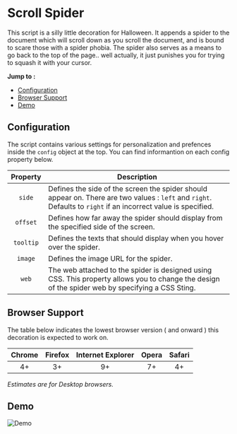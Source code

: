 # Scroll Spider

This script is a silly little decoration for Halloween. It appends a spider to the document which will scroll down as you scroll the document, and is bound to scare those with a spider phobia. The spider also serves as a means to go back to the top of the page.. well actually, it just punishes you for trying to squash it with your cursor.

**Jump to :**
- [Configuration](#configuration)
- [Browser Support](#browser-support)
- [Demo](#demo)

## Configuration

The script contains various settings for personalization and prefences inside the ``config`` object at the top. You can find informantion on each config property below.

| **Property** | **Description** |
| :----------: | --------------- |
| ``side`` | Defines the side of the screen the spider should appear on. There are two values : ``left`` and ``right``. Defaults to ``right`` if an incorrect value is specified. |
| ``offset`` | Defines how far away the spider should display from the specified side of the screen. |
| ``tooltip`` | Defines the texts that should display when you hover over the spider. |
| ``image`` | Defines the image URL for the spider. |
| ``web`` | The web attached to the spider is designed using CSS. This property allows you to change the design of the spider web by specifying a CSS Sting. |

## Browser Support

The table below indicates the lowest browser version ( and onward ) this decoration is expected to work on.

| **Chrome** | **Firefox** | **Internet Explorer** | **Opera** | **Safari** |
| :--------: | :---------: | :-------------------: | :-------: | :--------: |
| 4+ | 3+ | 9+ | 7+ | 4+ |
*Estimates are for Desktop browsers.*

## Demo
![Demo](http://i21.servimg.com/u/f21/18/21/41/30/scroll10.gif)
